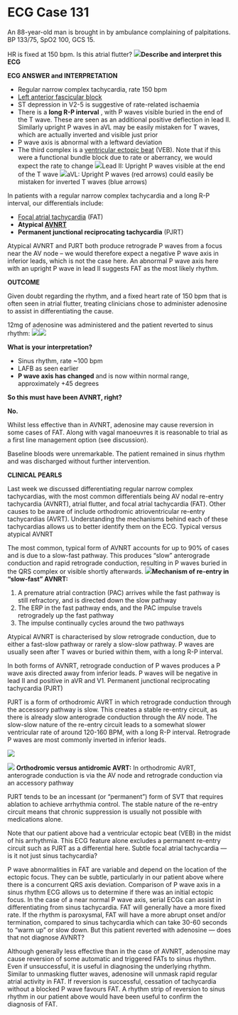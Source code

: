 # ECG Case 131


An 88-year-old man is brought in by ambulance complaining of palpitations. BP 133/75, SpO2 100, GCS 15. 


HR is fixed at 150 bpm. Is this atrial flutter?
![](https://litfl.com/wp-content/uploads/2021/08/ECG-Case-131-1.jpeg)**Describe and interpret this ECG** 

**ECG ANSWER and INTERPRETATION** 

- Regular narrow complex tachycardia, rate 150 bpm
- [Left anterior fascicular block](https://litfl.com/left-anterior-fascicular-block-lafb-ecg-library/)
- ST depression in V2-5 is suggestive of rate-related ischaemia
- There is a **long R-P interval** , with P waves visible buried in the end of the T wave. These are seen as an additional positive deflection in lead II. Similarly upright P waves in aVL may be easily mistaken for T waves, which are actually inverted and visible just prior
- P wave axis is abnormal with a leftward deviation
- The third complex is a [ventricular ectopic beat](https://litfl.com/premature-ventricular-complex-pvc-ecg-library/) (VEB). Note that if this were a functional bundle block due to rate or aberrancy, we would expect the rate to change
![](https://litfl.com/wp-content/uploads/2021/08/Lead-II-focal-Ps-labelled.jpeg)Lead II: Upright P waves visible at the end of the T wave
![](https://litfl.com/wp-content/uploads/2021/08/Lead-aVL-focal-Ps-labelled.jpeg)aVL: Upright P waves (red arrows) could easily be mistaken for inverted T waves (blue arrows)


In patients with a regular narrow complex tachycardia and a long R-P interval, our differentials include:

- [Focal atrial tachycardia](https://litfl.com/atrial-tachycardia-ecg-library/) (FAT)
- **Atypical [AVNRT](https://litfl.com/supraventricular-tachycardia-svt-ecg-library/)** 
- **Permanent junctional reciprocating tachycardia**  (PJRT) 


Atypical AVNRT and PJRT both produce retrograde P waves from a focus near the AV node – we would therefore expect a negative P wave axis in inferior leads, which is not the case here. An abnormal P wave axis here with an upright P wave in lead II suggests FAT as the most likely rhythm.

**OUTCOME** 


Given doubt regarding the rhythm, and a fixed heart rate of 150 bpm that is often seen in atrial flutter, treating clinicians chose to administer adenosine to assist in differentiating the cause.


12mg of adenosine was administered and the patient reverted to sinus rhythm:
![](https://litfl.com/wp-content/uploads/2021/08/ECG-Case-131-2.jpeg)![](https://litfl.com/wp-content/uploads/2021/08/ECG-Case-131-2.jpeg)

**What is your interpretation?** 

- Sinus rhythm, rate ~100 bpm
- LAFB as seen earlier
- **P wave axis has changed**  and is now within normal range, approximately +45 degrees

**So this must have been AVNRT, right?** 



**No.** 


Whilst less effective than in AVNRT, adenosine may cause reversion in some cases of FAT. Along with vagal manoeuvres it is reasonable to trial as a first line management option (see discussion).


Baseline bloods were unremarkable. The patient remained in sinus rhythm and was discharged without further intervention.

**CLINICAL PEARLS** 


Last week we discussed differentiating regular narrow complex tachycardias, with the most common differentials being AV nodal re-entry tachycardia (AVNRT), atrial flutter, and focal atrial tachycardia (FAT). Other causes to be aware of include orthodromic atrioventricular re-entry tachycardias (AVRT). Understanding the mechanisms behind each of these tachycardias allows us to better identify them on the ECG.
Typical versus atypical AVNRT


The most common, typical form of AVNRT accounts for up to 90% of cases and is due to a slow-fast pathway. This produces “slow” anterograde conduction and rapid retrograde conduction, resulting in P waves buried in the QRS complex or visible shortly afterwards.
![](https://litfl.com/wp-content/uploads/2018/08/AV_reentry_circuit.jpg)**Mechanism of re-entry in “slow-fast” AVNRT:** 
1) A premature atrial contraction (PAC) arrives while the fast pathway is still refractory, and is directed down the slow pathway
2) The ERP in the fast pathway ends, and the PAC impulse travels retrogradely up the fast pathway
3) The impulse continually cycles around the two pathways


Atypical AVNRT is characterised by slow retrograde conduction, due to either a fast-slow pathway or rarely a slow-slow pathway. P waves are usually seen after T waves or buried within them, with a long R-P interval.


In both forms of AVNRT, retrograde conduction of P waves produces a P wave axis directed away from inferior leads. P waves will be negative in lead II and positive in aVR and V1.
Permanent junctional reciprocating tachycardia (PJRT)


PJRT is a form of orthodromic AVRT in which retrograde conduction through the accessory pathway is slow. This creates a stable re-entry circuit, as there is already slow anterograde conduction through the AV node. The slow-slow nature of the re-entry circuit leads to a somewhat slower ventricular rate of around 120-160 BPM, with a long R-P interval. Retrograde P waves are most commonly inverted in inferior leads.

![](https://litfl.com/wp-content/uploads/2018/08/orthodromic-antidromic-atrioventricular-re-entrant-tachycardia.png)

![](https://litfl.com/wp-content/uploads/2018/08/orthodromic-antidromic-atrioventricular-re-entrant-tachycardia.png)
**Orthodromic versus antidromic AVRT:**  In orthodromic AVRT, anterograde conduction is via the AV node and retrograde conduction via an accessory pathway


PJRT tends to be an incessant (or “permanent”) form of SVT that requires ablation to achieve arrhythmia control. The stable nature of the re-entry circuit means that chronic suppression is usually not possible with medications alone.


Note that our patient above had a ventricular ectopic beat (VEB) in the midst of his arrhythmia. This ECG feature alone excludes a permanent re-entry circuit such as PJRT as a differential here. 
Subtle focal atrial tachycardia — is it not just sinus tachycardia?


P wave abnormalities in FAT are variable and depend on the location of the ectopic focus. They can be subtle, particularly in our patient above where there is a concurrent QRS axis deviation. Comparison of P wave axis in a sinus rhythm ECG allows us to determine if there was an initial ectopic focus. In the case of a near normal P wave axis, serial ECGs can assist in differentiating from sinus tachycardia. FAT will generally have a more fixed rate. If the rhythm is paroxysmal, FAT will have a more abrupt onset and/or termination, compared to sinus tachycardia which can take 30-60 seconds to “warm up” or slow down.
But this patient reverted with adenosine — does that not diagnose AVNRT?


Although generally less effective than in the case of AVNRT, adenosine may cause reversion of some automatic and triggered FATs to sinus rhythm. Even if unsuccessful, it is useful in diagnosing the underlying rhythm. Similar to unmasking flutter waves, adenosine will unmask rapid regular atrial activity in FAT. If reversion is successful, cessation of tachycardia without a blocked P wave favours FAT. A rhythm strip of reversion to sinus rhythm in our patient above would have been useful to confirm the diagnosis of FAT.

